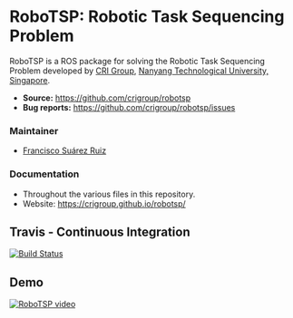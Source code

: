 # RoboTSP: Robotic Task Sequencing Problem

RoboTSP is a ROS package for solving the Robotic Task Sequencing Problem
developed by [CRI Group](http://www.ntu.edu.sg/home/cuong/),
[Nanyang Technological University, Singapore](http://www.ntu.edu.sg).

- **Source:** https://github.com/crigroup/robotsp
- **Bug reports:** https://github.com/crigroup/robotsp/issues

### Maintainer
* [Francisco Suárez Ruiz](http://fsuarez6.github.io)

### Documentation
* Throughout the various files in this repository.
* Website: https://crigroup.github.io/robotsp/

## Travis - Continuous Integration

[![Build Status](https://travis-ci.org/crigroup/robotsp.svg?branch=master)](https://travis-ci.org/crigroup/robotsp)

## Demo
[![RoboTSP video](https://img.youtube.com/vi/w33QfRjKFs8/0.jpg)](https://www.youtube.com/watch?v=w33QfRjKFs8)
